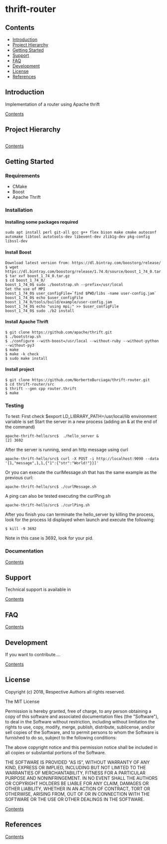 # thrift-router

## Contents

* [Introduction](#introduction)
* [Project Hierarchy](#project-hierarchy)
* [Getting Started](#getting-started)
* [Support](#support)
* [FAQ](#faq)
* [Development](#development)
* [License](#license)
* [References](#references)

## Introduction

Implementation of a router using Apache thrift

[Contents](#contents)

## Project Hierarchy

```console
```

[Contents](#contents)

## Getting Started

### Requirements
* CMake
* Boost
* Apache Thrift

### Installation

#### Installing some packages required

```console
sudo apt install perl git-all gcc g++ flex bison make cmake autoconf automake libtool autotools-dev libevent-dev zlib1g-dev pkg-config libssl-dev
```

#### Install Boost

```console
Download latest version from: https://dl.bintray.com/boostorg/release/
$ wget https://dl.bintray.com/boostorg/release/1.74.0/source/boost_1_74_0.tar.gz
$ tar xvf boost_1_74_0.tar.gz
$ cd boost_1_74_0/
boost_1_74_0$ sudo ./bootstrap.sh --prefix=/usr/local
Set the use of MPI
boost_1_74_0$ user_configFile=`find $PWD/libs -name user-config.jam`
boost_1_74_0$ echo $user_configFile
boost_1_74_0/tools/build/example/user-config.jam
boost_1_74_0$ echo "using mpi;" >> $user_configFile
boost_1_74_0$ sudo ./b2 install
```

#### Install Apache Thrift

```console
$ git clone https://github.com/apache/thrift.git
$ ./bootstrap.sh
$ ./configure --with-boost=/usr/local --without-ruby --without-python --without-py3
$ make
$ make -k check
$ sudo make install
```

#### Install project

```console
$ git clone https://github.com/NorbertoBurciaga/thrift-router.git
$ cd thrift-router/src
$ thrift --gen cpp router.thrift
$ make
```

### Testing

To test:
First check $export LD_LIBRARY_PATH=/usr/local/lib environment variable is set
Start the server in a new process (adding an & at the end of the command)

```console
apache-thrift-hello/src$  ./hello_server &
[2] 3692
```

After the server is running, send an http message using curl

```console
apache-thrift-hello/src$ curl -X POST -i http://localhost:9090 --data '[1,"message",1,1,{"1":{"str":"World!"}}]'
```
Or you can execute the curlMessage.sh that has the same example as the previous curl:

```console
apache-thrift-hello/src$ ./curlMessage.sh
```
A ping can also be tested executing the curlPing.sh

```console
apache-thrift-hello/src$ ./curlPing.sh
```

After you finish you can terminate the hello_server by killing the process, look for the process Id displayed when launch and execute the following:

```console
$ kill -9 3692
```

Note in this case is 3692, look for your pid.

### Documentation

[Contents](#contents)

## Support
Technical support is available in 

[Contents](#contents)

## FAQ

[Contents](#contents)

## Development
If you want to contribute....

[Contents](#contents)

## License

Copyright (c) 2018, Respective Authors all rights reserved.

The MIT License

Permission is hereby granted, free of charge, to any person obtaining a copy
of this software and associated documentation files (the "Software"), to deal
in the Software without restriction, including without limitation the rights
to use, copy, modify, merge, publish, distribute, sublicense, and/or sell
copies of the Software, and to permit persons to whom the Software is
furnished to do so, subject to the following conditions:

The above copyright notice and this permission notice shall be included in
all copies or substantial portions of the Software.

THE SOFTWARE IS PROVIDED "AS IS", WITHOUT WARRANTY OF ANY KIND, EXPRESS OR
IMPLIED, INCLUDING BUT NOT LIMITED TO THE WARRANTIES OF MERCHANTABILITY,
FITNESS FOR A PARTICULAR PURPOSE AND NONINFRINGEMENT. IN NO EVENT SHALL THE
AUTHORS OR COPYRIGHT HOLDERS BE LIABLE FOR ANY CLAIM, DAMAGES OR OTHER
LIABILITY, WHETHER IN AN ACTION OF CONTRACT, TORT OR OTHERWISE, ARISING FROM,
OUT OF OR IN CONNECTION WITH THE SOFTWARE OR THE USE OR OTHER DEALINGS IN
THE SOFTWARE.

[Contents](#contents)

## References


[Contents](#contents)

